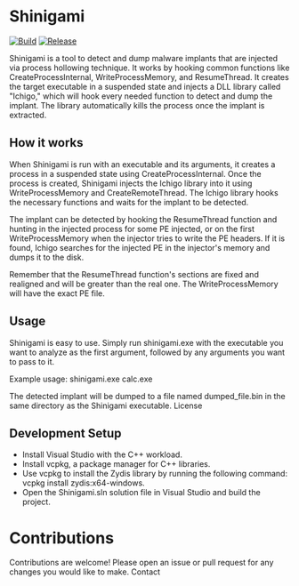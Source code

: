 # Shinigami
[![Build](https://github.com/buzzer-re/Shinigami/actions/workflows/ci.yml/badge.svg)](https://github.com/buzzer-re/Shinigami/actions/workflows/ci.yml)
[![Release](https://github.com/buzzer-re/Shinigami/actions/workflows/cd.yml/badge.svg)](https://github.com/buzzer-re/Shinigami/actions/workflows/cd.yml)

Shinigami is a tool to detect and dump malware implants that are injected via process hollowing technique. It works by hooking common functions like CreateProcessInternal, WriteProcessMemory, and ResumeThread. It creates the target executable in a suspended state and injects a DLL library called "Ichigo," which will hook every needed function to detect and dump the implant. The library automatically kills the process once the implant is extracted.

## How it works

When Shinigami is run with an executable and its arguments, it creates a process in a suspended state using CreateProcessInternal. Once the process is created, Shinigami injects the Ichigo library into it using WriteProcessMemory and CreateRemoteThread. The Ichigo library hooks the necessary functions and waits for the implant to be detected.

The implant can be detected by hooking the ResumeThread function and hunting in the injected process for some PE injected, or on the first WriteProcessMemory when the injector tries to write the PE headers. If it is found, Ichigo searches for the injected PE in the injector's memory and dumps it to the disk.

Remember that the ResumeThread function's sections are fixed and realigned and will be greater than the real one. The WriteProcessMemory will have the exact PE file.

## Usage

Shinigami is easy to use. Simply run shinigami.exe with the executable you want to analyze as the first argument, followed by any arguments you want to pass to it.

Example usage: shinigami.exe calc.exe

The detected implant will be dumped to a file named dumped_file.bin in the same directory as the Shinigami executable.
License

## Development Setup

- Install Visual Studio with the C++ workload.
- Install vcpkg, a package manager for C++ libraries.
- Use vcpkg to install the Zydis library by running the following command: vcpkg install zydis:x64-windows.
- Open the Shinigami.sln solution file in Visual Studio and build the project.


# Contributions

Contributions are welcome! Please open an issue or pull request for any changes you would like to make.
Contact
